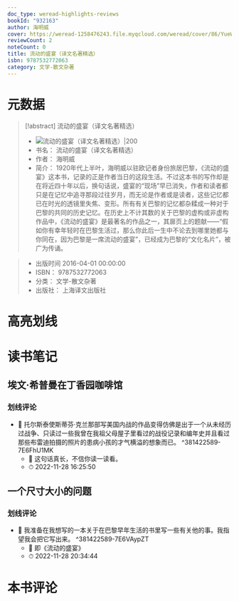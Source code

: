 ```yaml
---
doc_type: weread-highlights-reviews
bookId: "932163"
author: 海明威
cover: https://weread-1258476243.file.myqcloud.com/weread/cover/86/YueWen_932163/t7_YueWen_932163.jpg
reviewCount: 2
noteCount: 0
title: 流动的盛宴（译文名著精选）
isbn: 9787532772063
category: 文学-散文杂著
---
```

# 元数据
> [!abstract] 流动的盛宴（译文名著精选）
> - ![ 流动的盛宴（译文名著精选）|200](https://weread-1258476243.file.myqcloud.com/weread/cover/86/YueWen_932163/t7_YueWen_932163.jpg)
> - 书名： 流动的盛宴（译文名著精选）
> - 作者： 海明威
> - 简介： 1920年代上半叶，海明威以驻欧记者身份旅居巴黎，《流动的盛宴》这本书，记录的正是作者当日的这段生活。不过这本书的写作却是在将近四十年以后，换句话说，盛宴的“现场”早已消失，作者和读者都只是在记忆中追寻那段过往岁月，而无论是作者或是读者，这些记忆都已在时光的透镜里失焦、变形。所有有关巴黎的记忆都杂糅成一种对于巴黎的共同的历史记忆。在历史上不计其数的关于巴黎的虚构或非虚构作品中，《流动的盛宴》是最著名的作品之一，其扉页上的题献——“假如你有幸年轻时在巴黎生活过，那么你此后一生中不论去到哪里她都与你同在，因为巴黎是一席流动的盛宴”，已经成为巴黎的“文化名片”，被广为传诵。

> - 出版时间 2016-04-01 00:00:00
> - ISBN： 9787532772063
> - 分类： 文学-散文杂著
> - 出版社： 上海译文出版社

# 高亮划线

# 读书笔记

## 埃文·希普曼在丁香园咖啡馆

### 划线评论
- 📌 托尔斯泰使斯蒂芬·克兰那部写美国内战的作品变得仿佛是出于一个从未经历过战争、只读过一些我曾在我祖父母屋子里看过的战役记录和编年史并且看过那些布雷迪拍摄的照片的患病小孩的才气横溢的想象而已。  ^381422589-7E6FhU1MK
    - 💭 这句话真长，不信你读一读看。
    - ⏱ 2022-11-28 16:25:50
   
## 一个尺寸大小的问题

### 划线评论
- 📌 我准备在我想写的一本关于在巴黎早年生活的书里写一些有关他的事。我指望我会把它写出来。  ^381422589-7E6VAypZT
    - 💭 即《流动的盛宴》
    - ⏱ 2022-11-28 20:34:44
   
# 本书评论
